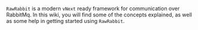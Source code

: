 `RawRabbit` is a modern `vNext` ready framework for communication over RabbitMq. In this wiki, you will find some of the concepts explained, as well as some help in getting started using `RawRabbit`.